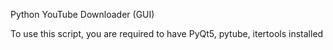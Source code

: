 Python YouTube Downloader (GUI)

To use this script, you are required to have PyQt5, pytube, itertools installed
